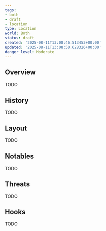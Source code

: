 ```yaml
---
tags:
- both
- draft
- location
type: Location
world: Both
status: draft
created: '2025-08-11T13:08:46.513453+00:00'
updated: '2025-08-11T13:08:50.628326+00:00'
danger_level: Moderate
---
```



## Overview

TODO
## History

TODO
## Layout

TODO
## Notables

TODO
## Threats

TODO
## Hooks

TODO
